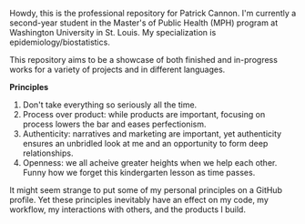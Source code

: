 Howdy, this is the professional repository for Patrick Cannon. I'm currently a second-year student in the Master's of Public Health (MPH) program at Washington University in St. Louis. My specialization is epidemiology/biostatistics.

This repository aims to be a showcase of both finished and in-progress works for a variety of projects and in different languages.

**Principles**

1. Don't take everything so seriously all the time.
2. Process over product: while products are important, focusing on process lowers the bar and eases perfectionism.
3. Authenticity: narratives and marketing are important, yet authenticity ensures an unbridled look at me and an opportunity to form deep relationships.
4. Openness: we all acheive greater heights when we help each other. Funny how we forget this kindergarten lesson as time passes.

It might seem strange to put some of my personal principles on a GitHub profile. Yet these principles inevitably have an effect on my code, my workflow, my interactions with others, and the products I build. 
